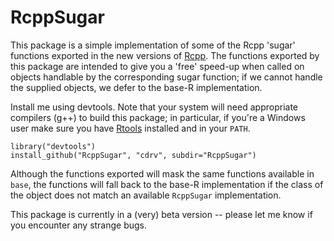 RcppSugar
=========
  
This package is a simple implementation of some of the Rcpp 'sugar' 
functions exported in the new versions of 
[Rcpp](http://cran.r-project.org/web/packages/Rcpp/index.html). The functions
exported by this package are intended to give you a 'free' speed-up when called
on objects handlable by the corresponding sugar function; if we cannot handle
the supplied objects, we defer to the base-R implementation.

Install me using devtools. Note that your system will need appropriate compilers
(g++) to build this package; in particular, if you're a Windows user make sure 
you have [Rtools](http://cran.r-project.org/bin/windows/Rtools/) installed and in your
`PATH`.

    library("devtools")
    install_github("RcppSugar", "cdrv", subdir="RcppSugar")
    
Although the functions exported will mask the same functions
available in `base`, the functions will fall back to the base-R
implementation if the class of the object does not match an
available `RcppSugar` implementation.

This package is currently in a (very) beta version -- please let me know if
you encounter any strange bugs.